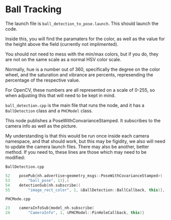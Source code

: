 <h1>Ball Tracking</h1>
The launch file is <code>ball_detection_to_pose.launch</code>. This should launch the code. 


Inside this, you will find the paramaters for the color, as well as the value for the height above the field (currently not implimented).

You should not need to mess with the min/max colors, but if you do, they are not on the same scale as a normal HSV color scale. 

Normally, hue is a number out of 360, specifically the degree on the color wheel, and the saturation and vibrance are percents, represending the percentage of the respective value. 

For OpenCV, these numbers are all represented on a scale of 0-255, so when adjusting this that will need to be kept in mind.

<code>ball_detection.cpp</code> is the main file that runs the node, and it has a <code>BallDetection</code> class and a <code>PHCModel</code> class.

This node publishes a PoseWithConvarianceStamped. It subscribes to the camera info as well as the picture. 

My understanding is that this would be run once inside each camera namespace, and that should work, but this may be figidity, we also will need to update the camera launch files. There may also be another, better method. If you need to, these lines are those which may need to be modified:

<code>BallDetection.cpp</code>

```cpp
52    posePub{nh.advertise<geometry_msgs::PoseWithCovarianceStamped>(
53        "ball_pose", 1)},(
54    detectionSub{nh.subscribe((
55        "image_rect_color", 1, &BallDetection::BallCallback, this)},(
```
<code>PHCMode.cpp</code><br>
```cpp
23    cameraInfoSub{model_nh.subscribe(
24        "CameraInfo", 1, &PHCModel::PinHoleCallback, this)}
```
